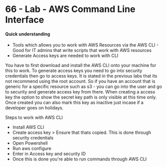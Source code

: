 # 66 - Lab - AWS Command Line Interface

#### Quick understanding 

* Tools which allows you to work with AWS Resources via the AWS CLI - Good for IT admins that write scripts that work with AWS resources
* Generate Access keys are needed to work with CLI

You have to first download and install the AWS CLI onto your machine for this to work. To generate access keys you need to go into security credentials then go to access keys. It is stated in the previous labs that its not recommend using the root account. So if you have an account that is generic for a specific resource such as s3 - you can go into the user and go to security and generate access key from there. When creating a access key the option to show the secret key path is only visible at this time only. Once created you can also mark this key as inactive just incase if a developer goes on holidays. 

Steps to work with AWS CLI

* Install AWS CLI
* Create access key &gt; Ensure that thats copied. This is done through security credentials
* Open Powershell
* Run aws configure 
* Enter in Access key and security ID
* Once this is done you're able to run commands through AWS CLI





